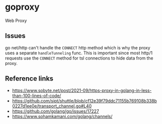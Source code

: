 # goproxy
Web Proxy

## Issues
go net/http can't handle the `CONNECT` http method which is why the proxy uses a separate `handleTunneling` func. This is important since most http/1 requests use the `CONNECT` method for tsl connections to hide data from the proxy.


## Reference links
- https://www.sobyte.net/post/2021-09/https-proxy-in-golang-in-less-than-100-lines-of-code/
- https://github.com/sipt/shuttle/blob/cf12e39f79ddc71155b769108b338b0227d1ee0e/transport_channel.go#L40
- https://github.com/golang/go/issues/17227
- https://www.sohamkamani.com/golang/channels/
